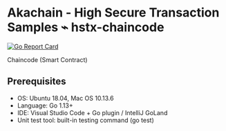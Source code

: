 # Akachain - High Secure Transaction Samples ⌁ hstx-chaincode

[![Go Report Card](https://goreportcard.com/badge/github.com/Akachain/hstx-go-sdk)](https://goreportcard.com/report/github.com/Akachain/hstx-go-sdk)

Chaincode (Smart Contract)

## Prerequisites
- OS: Ubuntu 18.04, Mac OS 10.13.6
- Language: Go 1.13+
- IDE: Visual Studio Code + Go plugin / IntelliJ GoLand
- Unit test tool: built-in testing command (go test)